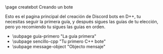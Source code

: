 \page createbot Creando un bote

Esto es el pagina principal del creación de Discord bots en D++, tu necesitas seguir la primera guía, y después sigues las guías de tu elección, pero yo recomiendo tu sigues las guías en orden.

* \subpage guía-primero "La guía primera"
* \subpage sencillo-cpp "Tu primero C++ bote"
* \subpage message-object "Objecto mensaje"